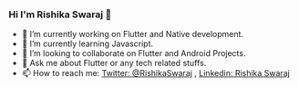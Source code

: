 ### Hi I'm Rishika Swaraj 👋

- 🔭 I’m currently working on Flutter and Native development.
- 🌱 I’m currently learning Javascript.
- 👯 I’m looking to collaborate on  Flutter and Android Projects.
- 💬 Ask me about Flutter or any tech related stuffs.
- 📫 How to reach me: [Twitter: @RishikaSwaraj](https://twitter.com/RishikaSwaraj?s=09) , [Linkedin: Rishika Swaraj](https://www.linkedin.com/in/rishika-swaraj-0755561a2)


